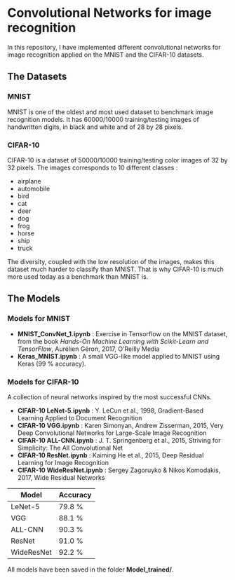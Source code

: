 # Convolutional Networks for image recognition

In this repository, I have implemented different convolutional networks for image recognition applied on the MNIST and the CIFAR-10 datasets.

## The Datasets
### MNIST

MNIST is one of the oldest and most used dataset to benchmark image recognition models. 
It has 60000/10000 training/testing images of handwritten digits, in black and white and of 28 by 28 pixels.

### CIFAR-10

CIFAR-10 is a dataset of 50000/10000 training/testing color images of 32 by 32 pixels. 
The images corresponds to 10 different classes :
- airplane
- automobile
- bird
- cat
- deer
- dog
- frog
- horse
- ship
- truck

The diversity, coupled with the low resolution of the images, makes this dataset much harder to classify than MNIST. 
That is why CIFAR-10 is much more used today as a benchmark than MNIST is.

## The Models
### Models for MNIST

- **MNIST_ConvNet_1.ipynb** : Exercise in Tensorflow on the MNIST dataset, from the book *Hands-On Machine Learning with Scikit-Learn and TensorFlow*, Aurélien Géron, 2017, O'Reilly Media
- **Keras_MNIST.ipynb** : A small VGG-like model applied to MNIST using Keras (99 % accuracy). 

### Models for CIFAR-10

A collection of neural networks inspired by the most successful CNNs.
- **CIFAR-10 LeNet-5.ipynb** : Y. LeCun et al., 1998, Gradient-Based Learning Applied to Document Recognition
- **CIFAR-10 VGG.ipynb** : Karen Simonyan, Andrew Zisserman, 2015, Very Deep Convolutional Networks for Large-Scale Image Recognition
- **CIFAR-10 ALL-CNN.ipynb** : J. T. Springenberg et al., 2015, Striving for Simplicity: The All Convolutional Net
- **CIFAR-10 ResNet.ipynb** : Kaiming He et al., 2015, Deep Residual Learning for Image Recognition
- **CIFAR-10 WideResNet.ipynb** : Sergey Zagoruyko & Nikos Komodakis, 2017, Wide Residual Networks

Model|Accuracy
---|---
LeNet-5|79.8 %
VGG|88.1 %
ALL-CNN|90.3 %
ResNet|91.0 %
WideResNet|92.2 %

All models have been saved in the folder **Model_trained/**.

